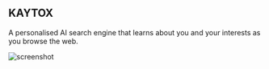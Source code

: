 ## KAYTOX

A personalised AI search engine that learns about you and your interests as you browse the web.

![screenshot](https://i.imgur.com/6t30fi1.png)


